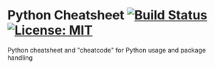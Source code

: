 # Python Cheatsheet [![Build Status](https://travis-ci.org/ggjersund/PythonCheatsheet.svg?branch=master)](https://travis-ci.org/ggjersund/python-cheatsheet) [![License: MIT](https://img.shields.io/badge/License-MIT-yellow.svg)](https://opensource.org/licenses/MIT)
Python cheatsheet and "cheatcode" for Python usage and package handling
